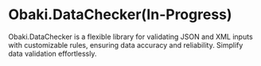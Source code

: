 # Obaki.DataChecker(In-Progress)
Obaki.DataChecker is a flexible library for validating JSON and XML inputs with customizable rules, ensuring data accuracy and reliability. Simplify data validation effortlessly.
